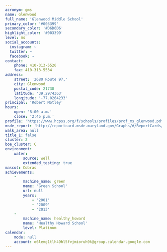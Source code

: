 ```yaml
---
acronym: gms
name: Glenwood
full_name: 'Glenwood Middle School'
primary_color: '#003399'
secondary_color: '#D6D6D6'
highlight_color: '#003399'
level: ms
social_accounts:
  instagram: ~
  twitter: ~
  facebook: ~
contact:
    phone: 410-313-5520
    fax: 410-313-5534
address:
    street: '2680 Route 97,'
    city: Glenwood
    postal_code: 21738
    latitude: '39.2974363'
    longitude: '-77.0264233'
principal: 'Robert Motley'
hours:
    open: '8:00 a.m.'
    close: '2:45 p.m.'
profile: 'https://www.hcpss.org/f/schools/profiles/prof_ms_glenwood.pdf'
msde_report: 'http://reportcard.msde.maryland.gov/Graphs/#/ReportCards/ReportCardSchool/1//1/13/0405/'
walk_area: null
title_1: false
cluster: 2
boe_cluster: C
environment:
    water:
        source: well
        extended_testing: true
mascot: Cobras
achievements:
    -
        machine_name: green
        name: 'Green School'
        url: null
        years:
            - '2001'
            - '2009'
            - '2013'
    -
        machine_name: healthy_howard
        name: 'Healthy Howard School'
        level: Platinum
calendar:
    mode: null
    account: o6lemg1tlh49hl5fvjmioruh9k@group.calendar.google.com
---
```

